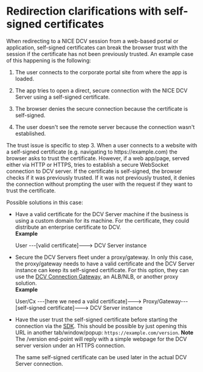 # Redirection clarifications with self\-signed certificates<a name="redirection-clarifications-with-self-signed-certs"></a>

When redirecting to a NICE DCV session from a web\-based portal or application, self\-signed certificates can break the browser trust with the session if the certificate has not been previously trusted\. An example case of this happening is the following:

1. The user connects to the corporate portal site from where the app is loaded\.

1. The app tries to open a direct, secure connection with the NICE DCV Server using a self\-signed certificate\.

1. The browser denies the secure connection because the certificate is self\-signed\.

1. The user doesn't see the remote server because the connection wasn't established\.

The trust issue is specific to step 3\. When a user connects to a website with a self\-signed certificate \(e\.g\. navigating to https://example\.com\) the browser asks to trust the certificate\. However, if a web app/page, served either via HTTP or HTTPS, tries to establish a secure WebSocket connection to DCV server\. If the certificate is self\-signed, the browser checks if it was previously trusted\. If it was not previously trusted, it denies the connection without prompting the user with the request if they want to trust the certificate\.

Possible solutions in this case:
+ Have a valid certificate for the DCV Server machine if the business is using a custom domain for its machine\. For the certificate, they could distribute an enterprise certificate to DCV\.  
**Example**  

  User \-\-\-\[valid certificate\]\-\-\-> DCV Server instance
+ Secure the DCV Servers fleet under a proxy/gateway\. In only this case, the proxy/gateway needs to have a valid certificate and the DCV Server instance can keep its self\-signed certificate\. For this option, they can use the [DCV Connection Gateway](https://docs.aws.amazon.com/dcv/latest/gw-admin/what-is-gw.html), an ALB/NLB, or another proxy solution\.  
**Example**  

  User/Cx \-\-\-\[here we need a valid certificate\]\-\-\-> Proxy/Gateway\-\-\-\[self\-signed certificate\]\-\-\-> DCV Server instance
+ Have the user trust the self\-signed certificate before starting the connection via the [SDK](https://docs.aws.amazon.com/dcv/latest/websdkguide/render-ui.html)\. This should be possible by just opening this URL in another tab/window/popup: `https://example.com/version`\.
**Note**  
The /version end\-point will reply with a simple webpage for the DCV server version under an HTTPS connection\.

  The same self\-signed certificate can be used later in the actual DCV Server connection\.